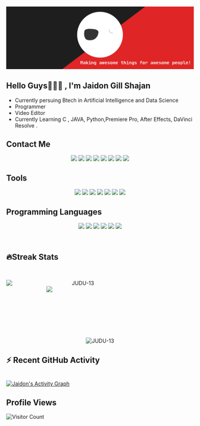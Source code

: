 [![JUDU](bla.svg)](https://github.com/JUDU-13)

## Hello Guys🥳👨‍💻 , I'm Jaidon Gill Shajan
* Currently persuing Btech in Artificial Intelligence and Data Science
* Programmer 
* Video Editor
* Currently Learning C , JAVA, Python,Premiere Pro, After Effects, DaVinci Resolve .
## Contact Me
<p align="center">
<a href="http://instagram.com/_judu_13"><img src="https://img.icons8.com/bubbles/60/000000/instagram-new--v2.png"/></a>
<a href="https://www.facebook.com/JRJ013"><img src="https://img.icons8.com/bubbles/60/000000/facebook-new--v2.png"/></a>
<a href="https://twitter.com/_judu_13?t=x_BOU1DRm90w6xwEPwJmww&s=09"><img src="https://img.icons8.com/bubbles/60/000000/twitter--v2.png"/></a>
<a href="https://www.linkedin.com/in/jaidon-gill-shajan-7360791a8"><img src="https://img.icons8.com/bubbles/60/000000/linkedin--v2.png"/></a>
<a href="https://www.snapchat.com/add/judu_13?share_id=zmwOVsIBiCA&locale=en-IN"><img src="https://img.icons8.com/bubbles/60/000000/snapchat--v2.png"/></a>
<a href="https://www.reddit.com/u/JUDU_13?utm_medium=android_app&utm_source=share"><img src="https://img.icons8.com/bubbles/60/000000/reddit--v2.png"/></a>
<a href="https://wa.me/+919074802552"><img src="https://img.icons8.com/bubbles/60/000000/whatsapp.png"/></a>
<a href="https://www.discordapp.com/users/JAIDON-GILL-SHAJAN#2817"><img src="https://img.icons8.com/bubbles/60/000000/discord.png"/></a>
</p>

## Tools
<p align="center">
<img src="https://img.icons8.com/color/80/000000/visual-studio-code-2019.png"/>
<img src="https://img.icons8.com/color/80/000000/adobe-premiere-pro--v1.png"/>
<img src="https://img.icons8.com/color/80/000000/adobe-after-effects--v1.png"/>
<img src="https://img.icons8.com/color/80/000000/davinci-resolve--v1.png"/>
<img src="https://img.icons8.com/ios-filled/80/000000/obs-studio.png"/>
<img src="https://img.icons8.com/color/80/000000/audacity.png"/>
<img src="https://img.icons8.com/ios-filled/80/000000/unity.png"/>
</p>


## Programming Languages
<p align="center">
<img src="https://img.icons8.com/color/80/000000/html-5--v1.png"/>
<img src="https://img.icons8.com/color/80/000000/java-coffee-cup-logo--v2.png"/>
<img src="https://img.icons8.com/color/80/000000/python--v2.png"/>
<img src="https://img.icons8.com/color/80/000000/c-programming.png"/>
<img src="https://img.icons8.com/plasticine/80/000000/microsoft-visual-basic-6.png"/>
<img src="https://img.icons8.com/color/80/000000/kotlin.png"/>
</p>
<br/>

## 🔥Streak Stats

<br>
<p align=center>
  <div align=center>
    <img align="left" width=396 src="https://github-readme-streak-stats.herokuapp.com/?user=JUDU-13&theme=react&hide_border=true&bg_color=0D1117" alt="JUDU-13" />
    <img align="right" width=396 src="https://github-readme-stats.vercel.app/api?username=JUDU-13&show_icons=true&count_private=true&theme=react&border_color=61dafb&hide_border=true&count_private=true&show_icons=false" />
  </div>
  <br><br><br><br><br><br><br><br><br>
  <div align=center>
    <img align="center" src="https://github-readme-stats.vercel.app/api/top-langs?username=JUDU-13&show_icons=true&count_private=true&langs_count=10&hide=ruby&locale=en&layout=compact&hide_border=true&theme=react" alt="JUDU-13" />
	</div>
	</p>

## ⚡ Recent GitHub Activity
  <br/>
   <a href="https://github.com/JUDU-13"><img alt="Jaidon's Activity Graph" src="https://activity-graph.herokuapp.com/graph?username=JUDU-13&custom_title=Jaidon Gill%20Shajan's%20Contribution%20Graph&theme=react-dark" /></a>
  <br/>


## Profile Views
![Visitor Count](https://profile-counter.glitch.me/{JUDU-13}/count.svg)







